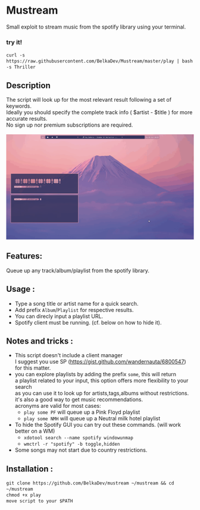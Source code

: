 # Mustream

Small exploit to stream music from the spotify library using your terminal.

### try it!
```
curl -s https://raw.githubusercontent.com/BelkaDev/Mustream/master/play | bash -s Thriller
```

## Description 
 The script will look up for the most relevant result following a set of keywords. </br>
 Ideally you should specify the complete track info ( $artist - $title ) for more 
 accurate results. </br>
 No sign up nor premium subscriptions are required. </br> </br>
 <img src="record.gif"> </img>
 
## Features:
Queue up any track/album/playlist from the spotify library.

## Usage :
* Type a song title or artist name for a quick search. </br>
* Add prefix `Album`/`Playlist` for respective results. </br>
* You can direcly input a playlist URL. </br>
* Spotify client must be running. (cf. below on how to hide it).

## Notes and tricks :
* This script doesn't include a client manager </br>
I suggest you use SP (https://gist.github.com/wandernauta/6800547) for this
matter.
* you can explore playlists by adding the prefix `some`, this will return </br>
a playlist related to your input, this option offers more flexibility to your search </br>
as you can use it to look up for artists,tags,albums without restrictions. </br>
it's also a good way to get music recommendations. </br>
acronyms are valid for most cases: </br>
   - `play some PF` will queue up a Pink Floyd playlist</br>
   - `play some NMH` will queue up a Neutral milk hotel playlist </br>
* To hide the Spotify GUI you can try out these commands. (will work better on a WM) </br>
  - `xdotool search --name spotify windowunmap`
  - `wmctrl -r "spotify" -b toggle,hidden`
* Some songs may not start due to country restrictions.

## Installation :
```
git clone https://github.com/BelkaDev/mustream ~/mustream && cd ~/mustream
chmod +x play
move script to your $PATH
```
